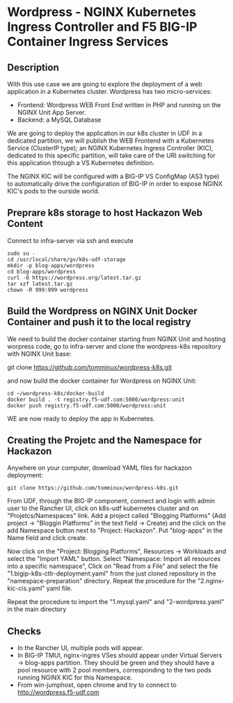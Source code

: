 # Wordpress - NGINX Kubernetes Ingress Controller and F5 BIG-IP Container Ingress Services

## Description
With this use case we are going to explore the deployment of a web application in a Kubernetes cluster. Wordpress has two micro-services:

- Frontend: Wordpress WEB Front End written in PHP and running on the NGINX Unit App Server.
- Backend: a MySQL Database

We are going to deploy the application in our k8s cluster in UDF in a dedicated partition, we will publish the WEB Frontend with a Kubernetes Service (ClusterIP type); an NGINX Kubernetes Ingress Controller (KIC), dedicated to this specific partition, will take care of the URI switching for this application thtough a VS Kubernetes definition.

The NGINX KIC will be configured with a BIG-IP VS ConfigMap (AS3 type) to automatically drive the configuration of BIG-IP in order to expose NGINX KIC's pods to the ourside world.

## Preprare k8s storage to host Hackazon Web Content
Connect to infra-server via ssh and execute 

    sudo su -
    cd /usr/local/share/gv/k8s-udf-storage
    mkdir -p blog-apps/wordpress
    cd blog-apps/wordpress
    curl -O https://wordpress.org/latest.tar.gz
    tar xzf latest.tar.gz
    chown -R 999:999 wordpress

## Build the Wordpress on NGINX Unit Docker Container and push it to the local registry
We need to build the docker container starting from NGINX Unit and hosting worpress code; go to infra-server and clone the wordpress-k8s repository with NGINX Unit base:

   git clone https://github.com/tomminux/wordpress-k8s.git

and now build the docker container for Wordpress on NGINX Unit:

    cd ~/wordpress-k8s/docker-build
    docker build . -t registry.f5-udf.com:5000/wordpress:unit
    docker push registry.f5-udf.com:5000/wordpress:unit

WE are now ready to deploy the app in Kubernetes.

## Creating the Projetc and the Namespace for Hackazon

Anywhere on your computer, download YAML files for hackazon deployment:

    git clone https://github.com/tomminux/wordpress-k8s.git

From UDF, through the BIG-IP component, connect and login with admin user to the Rancher UI, click on k8s-udf kubernetes cluster and on "Projetcs/Namespaces" link. Add a project called "Blogging Platforms" (Add project -> "Bloggin Platforms" in the text field -> Create) and the click on the add Namespace button next to "Project: Hackazon". Put "blog-apps" in the Name field and click create.

Now click on the "Project: Blogging Platforms", Resources -> Workloads and select the "Import YAML" button. Select "Namespace: Import all resources into a specific namespace", Click on "Read from a File" and select the file "1.bigip-k8s-ctlr-deployment.yaml" from the just cloned repository in the "namespace-preparation" directory. Repeat the procedure for the "2.nginx-kic-cis.yaml" yaml file.

Repeat the procedure to import the "1.mysql.yaml" and "2-wordpress.yaml" in the main directory

## Checks

- In the Rancher UI, multiple pods will appear. 
- In BIG-IP TMUI, nginx-ingres VSes should appear under Virtual Servers -> blog-apps partition. They should be green and they should have a pool resource with 2 pool members, corresponding to the two pods running NGINX KIC for this Namespace.
- From win-jumphost, open chrome and try to connect to http://wordpress.f5-udf.com
